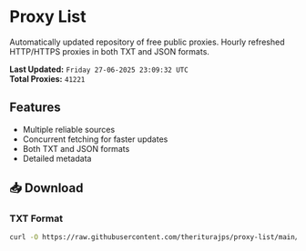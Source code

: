 # Proxy List

Automatically updated repository of free public proxies. Hourly refreshed HTTP/HTTPS proxies in both TXT and JSON formats.

**Last Updated:** `Friday 27-06-2025 23:09:32 UTC`  
**Total Proxies:** `41221`

## Features
- Multiple reliable sources
- Concurrent fetching for faster updates
- Both TXT and JSON formats
- Detailed metadata

## 📥 Download

### TXT Format
```bash
curl -O https://raw.githubusercontent.com/theriturajps/proxy-list/main/proxies.txt